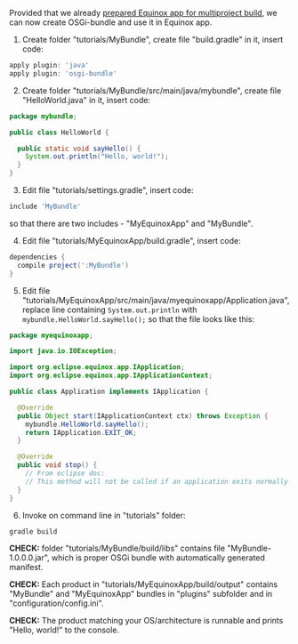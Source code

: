 Provided that we already [prepared Equinox app for multiproject build](Prepare-Equinox-app-for-multiproject-build), we can now create OSGi-bundle and use it in Equinox app.

1. Create folder "tutorials/MyBundle", create file "build.gradle" in it, insert code:

  ```groovy
  apply plugin: 'java'
  apply plugin: 'osgi-bundle'
  ```

2. Create folder "tutorials/MyBundle/src/main/java/mybundle", create file "HelloWorld.java" in it, insert code:

  ```java
  package mybundle;

  public class HelloWorld {

    public static void sayHello() {
      System.out.println("Hello, world!");
    }
  }
  ```

3. Edit file "tutorials/settings.gradle", insert code:

  ```groovy
  include 'MyBundle'
  ```
  so that there are two includes - "MyEquinoxApp" and "MyBundle".

4. Edit file "tutorials/MyEquinoxApp/build.gradle", insert code:

  ```groovy
  dependencies {
    compile project(':MyBundle')
  }
  ```

5. Edit file "tutorials/MyEquinoxApp/src/main/java/myequinoxapp/Application.java", replace line containing `System.out.println` with `mybundle.HelloWorld.sayHello();` so that the file looks like this:

  ```java
  package myequinoxapp;

  import java.io.IOException;

  import org.eclipse.equinox.app.IApplication;
  import org.eclipse.equinox.app.IApplicationContext;

  public class Application implements IApplication {

    @Override
    public Object start(IApplicationContext ctx) throws Exception {
      mybundle.HelloWorld.sayHello();
      return IApplication.EXIT_OK;
    }

    @Override
    public void stop() {
      // From eclipse doc:
      // This method will not be called if an application exits normally from the start(IApplicationContext) method. 
    }
  }
  ```

6. Invoke on command line in "tutorials" folder:
  ```shell
  gradle build
  ```

  **CHECK:** folder "tutorials/MyBundle/build/libs" contains file "MyBundle-1.0.0.0.jar", which is proper OSGi bundle with automatically generated manifest.

  **CHECK:** Each product in "tutorials/MyEquinoxApp/build/output" contains "MyBundle" and "MyEquinoxApp" bundles in "plugins" subfolder and in "configuration/config.ini". 

  **CHECK:** The product matching your OS/architecture is runnable and prints "Hello, world!" to the console.
